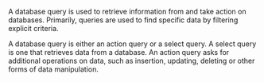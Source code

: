 A database query is used  to retrieve information from and take action on databases.
Primarily, queries are used to find specific data by filtering explicit criteria.

A database query is either an action query or a select query. A select query is one that retrieves data from a database. An action query asks for additional operations on data, such as insertion, updating, deleting or other forms of data manipulation.


